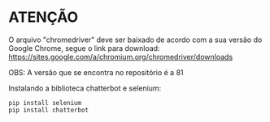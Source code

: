# ATENÇÃO

O arquivo "chromedriver" deve ser baixado de acordo com a sua versão do Google Chrome,
segue o link para download: https://sites.google.com/a/chromium.org/chromedriver/downloads

OBS: A versão que se encontra no repositório é a 81


Instalando a biblioteca chatterbot e selenium:
  
```
pip install selenium
pip install chatterbot
```
